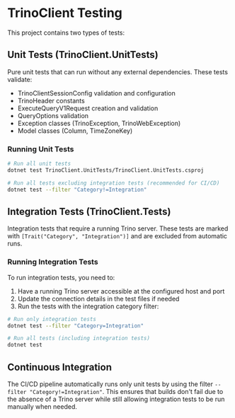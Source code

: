 # TrinoClient Testing

This project contains two types of tests:

## Unit Tests (TrinoClient.UnitTests)

Pure unit tests that can run without any external dependencies. These tests validate:
- TrinoClientSessionConfig validation and configuration
- TrinoHeader constants
- ExecuteQueryV1Request creation and validation
- QueryOptions validation
- Exception classes (TrinoException, TrinoWebException)
- Model classes (Column, TimeZoneKey)

### Running Unit Tests

```bash
# Run all unit tests
dotnet test TrinoClient.UnitTests/TrinoClient.UnitTests.csproj

# Run all tests excluding integration tests (recommended for CI/CD)
dotnet test --filter "Category!=Integration"
```

## Integration Tests (TrinoClient.Tests)

Integration tests that require a running Trino server. These tests are marked with `[Trait("Category", "Integration")]` and are excluded from automatic runs.

### Running Integration Tests

To run integration tests, you need to:

1. Have a running Trino server accessible at the configured host and port
2. Update the connection details in the test files if needed
3. Run the tests with the integration category filter:

```bash
# Run only integration tests
dotnet test --filter "Category=Integration"

# Run all tests (including integration tests)
dotnet test
```

## Continuous Integration

The CI/CD pipeline automatically runs only unit tests by using the filter `--filter "Category!=Integration"`. This ensures that builds don't fail due to the absence of a Trino server while still allowing integration tests to be run manually when needed.
